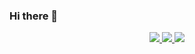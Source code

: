 ### Hi there 👋

<div align="center">
  <a href="https://github.com/vn7n24fzkq/github-profile-summary-cards">
    <img src="http://github-profile-summary-cards.vercel.app/api/cards/profile-details?username=AlanFFraust&theme=rose_pine" />
  </a>
  <a href="https://github.com/vn7n24fzkq/github-profile-summary-cards">
    <img src="https://github-profile-summary-cards.vercel.app/api/cards/stats?username=AlanFFraust&theme=rose_pine" />
  </a>
  <a href="https://github.com/vn7n24fzkq/github-profile-summary-cards">
    <img src="https://github-profile-summary-cards.vercel.app/api/cards/repos-per-language?username=AlanFFraust&theme=rose_pine" />
  </a>
</div>
<!--
**AlanFFraust/AlanFFraust** is a ✨ _special_ ✨ repository because its `README.md` (this file) appears on your GitHub profile.

Here are some ideas to get you started:

- 🔭 I’m currently working on ...
- 🌱 I’m currently learning ...
- 👯 I’m looking to collaborate on ...
- 🤔 I’m looking for help with ...
- 💬 Ask me about ...
- 📫 How to reach me: ...
- 😄 Pronouns: ...
- ⚡ Fun fact: ...

# Presentación en Markdown para GitHub

¡Hola a todos!

Mi nombre es [Tu Nombre], y estoy emocionado de compartir mi presentación en Markdown para GitHub. Aquí hay un resumen de quién soy y qué puedo hacer:

## Sobre mí

Soy un apasionado [desarrollador de software / diseñador gráfico / entusiasta de la tecnología] con [X] años de experiencia en [tu campo]. Me encanta trabajar en proyectos desafiantes y encontrar soluciones creativas para resolver problemas.

## Habilidades principales

- **Lenguajes de programación:** [Lista de lenguajes de programación en los que eres experto]
- **Frameworks y bibliotecas:** [Lista de frameworks y bibliotecas con los que tienes experiencia]
- **Diseño gráfico:** [Habilidades de diseño gráfico, como Adobe Photoshop, Illustrator, etc.]
- **Bases de datos:** [Bases de datos con las que estás familiarizado, como MySQL, PostgreSQL, MongoDB, etc.]
- **Herramientas de desarrollo:** [Lista de herramientas y tecnologías adicionales que utilizas]

## Proyectos destacados

Aquí hay una muestra de algunos de los proyectos en los que he trabajado:

1. **[Nombre del proyecto 1]:** Breve descripción del proyecto y tus contribuciones.
2. **[Nombre del proyecto 2]:** Breve descripción del proyecto y tus contribuciones.
3. **[Nombre del proyecto 3]:** Breve descripción del proyecto y tus contribuciones.

## Enlaces

- [Enlace a tu sitio web / portafolio]
- [Enlace a tu perfil de LinkedIn]
- [Enlace a tu perfil de GitHub]

¡Gracias por tomarte el tiempo de revisar mi presentación! No dudes en contactarme si tienes alguna pregunta o si deseas colaborar en algún proyecto interesante.

¡Saludos!
-->
